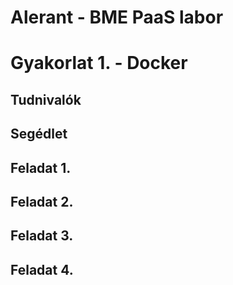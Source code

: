 # Alerant - BME PaaS labor 
# Gyakorlat 1. - Docker

## Tudnivalók

## Segédlet

## Feladat 1.

## Feladat 2.
## Feladat 3.
## Feladat 4.
